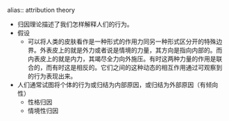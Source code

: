 alias:: attribution theory

- 归因理论描述了我们怎样解释人们的行为。
- 假设
	- 可以将人类的皮肤看作是一种形式的作用力同另一种形式区分开的特殊边界。外表皮上的就是外力或者说是情境的力量，其方向是指向内部的。而内表皮上的就是内力，其竭尽全力向外施压。有时这两种力量的作用是联合的，而有时这是相反的。它们之间的这种动态的相互作用通过可观察到的行为表现出来。
- 人们通常试图将个体的行为或归结为内部原因，或归结为外部原因（有倾向性）
	- 性格归因
	- 情境性归因